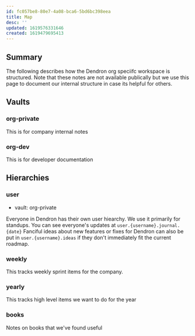 ```yaml
---
id: fc057be8-80e7-4a08-bca6-5bd6bc398eea
title: Map
desc: ''
updated: 1619576331646
created: 1619479695413
---
```


## Summary

The following describes how the Dendron org speciifc workspace is structured. Note that these notes are not available publically but we use this page to document our internal structure in case its helpful for others.

## Vaults

### org-private

This is for company internal notes

### org-dev

This is for developer documentation 

## Hierarchies

### user
- vault: org-private

Everyone in Dendron has their own user hiearchy. We use it primarily for standups. You can see everyone's updates at `user.{username}.journal.{date}`
Fanciful ideas about new features or fixes for Dendron can also be put in `user.{username}.ideas` if they don't immediately fit the current roadmap.

### weekly

This tracks weekly sprint items for the company. 

### yearly

This tracks high level items we want to do for the year

### books

Notes on books that we've found useful
